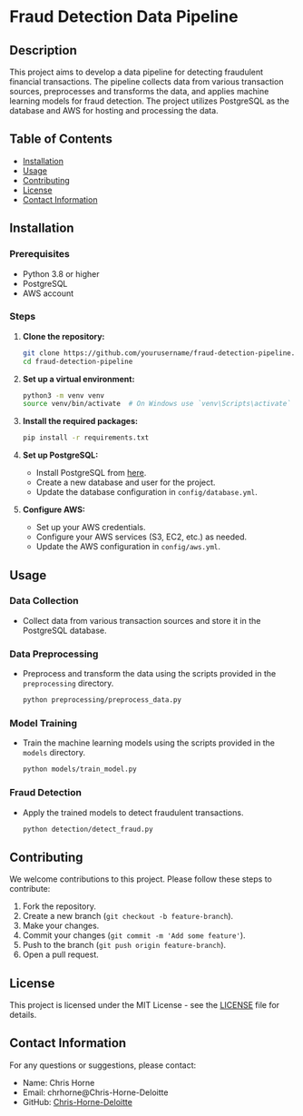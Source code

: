 # Fraud Detection Data Pipeline

## Description

This project aims to develop a data pipeline for detecting fraudulent financial transactions. The pipeline collects data from various transaction sources, preprocesses and transforms the data, and applies machine learning models for fraud detection. The project utilizes PostgreSQL as the database and AWS for hosting and processing the data.

## Table of Contents

- [Installation](#installation)
- [Usage](#usage)
- [Contributing](#contributing)
- [License](#license)
- [Contact Information](#contact-information)

## Installation

### Prerequisites

- Python 3.8 or higher
- PostgreSQL
- AWS account

### Steps

1. **Clone the repository:**

    ```bash
    git clone https://github.com/yourusername/fraud-detection-pipeline.git
    cd fraud-detection-pipeline
    ```

2. **Set up a virtual environment:**

    ```bash
    python3 -m venv venv
    source venv/bin/activate  # On Windows use `venv\Scripts\activate`
    ```

3. **Install the required packages:**

    ```bash
    pip install -r requirements.txt
    ```

4. **Set up PostgreSQL:**
    - Install PostgreSQL from [here](https://www.postgresql.org/download/).
    - Create a new database and user for the project.
    - Update the database configuration in `config/database.yml`.

5. **Configure AWS:**
    - Set up your AWS credentials.
    - Configure your AWS services (S3, EC2, etc.) as needed.
    - Update the AWS configuration in `config/aws.yml`.

## Usage

### Data Collection

- Collect data from various transaction sources and store it in the PostgreSQL database.

### Data Preprocessing

- Preprocess and transform the data using the scripts provided in the `preprocessing` directory.

    ```bash
    python preprocessing/preprocess_data.py
    ```

### Model Training

- Train the machine learning models using the scripts provided in the `models` directory.

    ```bash
    python models/train_model.py
    ```

### Fraud Detection

- Apply the trained models to detect fraudulent transactions.

    ```bash
    python detection/detect_fraud.py
    ```

## Contributing

We welcome contributions to this project. Please follow these steps to contribute:

1. Fork the repository.
2. Create a new branch (`git checkout -b feature-branch`).
3. Make your changes.
4. Commit your changes (`git commit -m 'Add some feature'`).
5. Push to the branch (`git push origin feature-branch`).
6. Open a pull request.

## License

This project is licensed under the MIT License - see the [LICENSE](LICENSE) file for details.

## Contact Information

For any questions or suggestions, please contact:

- Name: Chris Horne
- Email: chrhorne@Chris-Horne-Deloitte
- GitHub: [Chris-Horne-Deloitte](https://github.com/chris-horne-deloitte)
